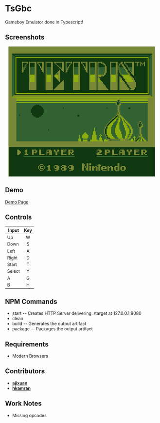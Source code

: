 # TsGbc
Gameboy Emulator done in Typescript!

## Screenshots
<div align="center">
	<img src="https://raw.githubusercontent.com/ajixuan/TsGBC/master/src/html/images/tetris_screen.jpg"></img>
</div>

## Demo
<a href="http://hkamran.info/projects/tsgba/">Demo Page</a>

## Controls

| Input  | Key |
| ----   |:---:|
| Up     | W   |
| Down   | S   |
| Left   | A   |
| Right  | D   |
| Start  | T   |
| Select | Y   |
| A      | G   |
| B      | H   |


## NPM Commands
- start -- Creates HTTP Server delivering ./target at 127.0.0.1:8080
- clean 
- build -- Generates the output artifact
- package -- Packages the output artifact

## Requirements
	
- Modern Browsers

## Contributors

- **[ajixuan](https://github.com/ajixuan)**
- **[hkamran](https://github.com/hkamran)**

## Work Notes
- Missing opcodes


